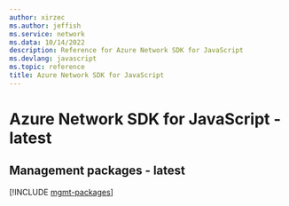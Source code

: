 ```yaml
---
author: xirzec
ms.author: jeffish
ms.service: network
ms.data: 10/14/2022
description: Reference for Azure Network SDK for JavaScript
ms.devlang: javascript
ms.topic: reference
title: Azure Network SDK for JavaScript
---
```

# Azure Network SDK for JavaScript - latest

## Management packages - latest
[!INCLUDE [mgmt-packages](network-mgmt-index.md)]